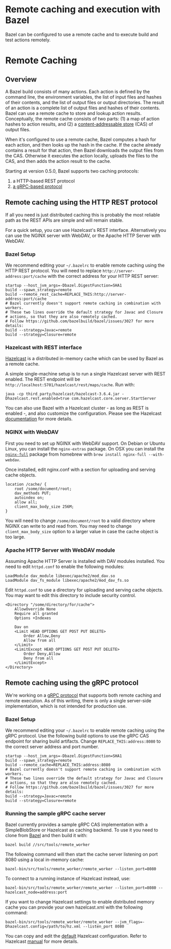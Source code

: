 # Remote caching and execution with Bazel

Bazel can be configured to use a remote cache and to execute build and test actions remotely.

# Remote Caching

## Overview

A Bazel build consists of many actions. Each action is defined by the command line, the environment variables, the list of input files and hashes of their contents, and the list of output files or output directories. The result of an action is a complete list of output files and hashes of their contents. Bazel can use a remote cache to store and lookup action results. Conceptually, the remote cache consists of two parts: (1) a map of action hashes to action results, and (2) a [content-addressable store](https://en.wikipedia.org/wiki/Content-addressable_storage) (CAS) of output files.

When it's configured to use a remote cache, Bazel computes a hash for each action, and then looks up the hash in the cache. If the cache already contains a result for that action, then Bazel downloads the output files from the CAS. Otherwise it executes the action locally, uploads the files to the CAS, and then adds the action result to the cache.

Starting at version 0.5.0, Bazel supports two caching protocols:

1. a HTTP-based REST protocol
2. [a gRPC-based protocol](https://github.com/bazelbuild/bazel/blob/master/src/main/protobuf/remote_protocol.proto)

## Remote caching using the HTTP REST protocol

If all you need is just distributed caching this is probably the most reliable path as the REST APIs are simple and will remain stable.

For a quick setup, you can use Hazelcast's REST interface. Alternatively you can use the NGINX server with WebDAV, or the Apache HTTP Server with WebDAV.

### Bazel Setup

We recommend editing your `~/.bazelrc` to enable remote caching using the HTTP REST protocol. You will need to replace `http://server-address:port/cache` with the correct address for your HTTP REST server:

```
startup --host_jvm_args=-Dbazel.DigestFunction=SHA1
build --spawn_strategy=remote
build --remote_rest_cache=REPLACE_THIS:http://server-address:port/cache
# Bazel currently doesn't support remote caching in combination with workers.
# These two lines override the default strategy for Javac and Closure
# actions, so that they are also remotely cached.
# Follow https://github.com/bazelbuild/bazel/issues/3027 for more details:
build --strategy=Javac=remote
build --strategy=Closure=remote
```

### Hazelcast with REST interface

[Hazelcast](https://hazelcast.org/) is a distributed in-memory cache which can be used by Bazel as a remote cache.

A simple single-machine setup is to run a single Hazelcast server with REST enabled. The REST endpoint will be `http://localhost:5701/hazelcast/rest/maps/cache`. Run with:

```
java -cp third_party/hazelcast/hazelcast-3.6.4.jar -Dhazelcast.rest.enabled=true com.hazelcast.core.server.StartServer
```

You can also use Bazel with a Hazelcast cluster - as long as REST is enabled -, and also customize the configuration. Please see the Hazelcast [documentation](http://docs.hazelcast.org/docs/3.6/manual/html-single/index.html) for more details.

### NGINX with WebDAV

First you need to set up NGINX with WebDAV support. On Debian or Ubuntu Linux, you can install the `nginx-extras` package. On OSX you can install the [`nginx-full`](https://github.com/Homebrew/homebrew-nginx) package from homebrew with `brew install nginx-full --with-webdav`.

Once installed, edit nginx.conf with a section for uploading and serving cache objects.

```
location /cache/ {
    root /some/document/root;
    dav_methods PUT;
    autoindex on;
    allow all;
    client_max_body_size 256M;
}
```

You will need to change `/some/document/root` to a valid directory where NGINX can write to and
read from. You may need to change `client_max_body_size` option to a larger value in case the cache
object is too large.

### Apache HTTP Server with WebDAV module

Assuming Apache HTTP Server is installed with DAV modules installed. You need to edit `httpd.conf` to enable the following modules:

```
LoadModule dav_module libexec/apache2/mod_dav.so
LoadModule dav_fs_module libexec/apache2/mod_dav_fs.so
```

Edit `httpd.conf` to use a directory for uploading and serving cache objects. You may want to edit
this directory to include security control.

```
<Directory "/some/directory/for/cache">
    AllowOverride None
    Require all granted
    Options +Indexes

    Dav on
    <Limit HEAD OPTIONS GET POST PUT DELETE>
        Order Allow,Deny
        Allow from all
    </Limit>
    <LimitExcept HEAD OPTIONS GET POST PUT DELETE>
        Order Deny,Allow
        Deny from all
    </LimitExcept>
</Directory>
```

## Remote caching using the gRPC protocol

We're working on a [gRPC protocol](https://github.com/bazelbuild/bazel/blob/master/src/main/protobuf/remote_protocol.proto)
that supports both remote caching and remote execution. As of this writing, there is only a single server-side implementation, which is not intended for production use.

### Bazel Setup

We recommend editing your `~/.bazelrc` to enable remote caching using the gRPC protocol. Use the following build options to use the gRPC CAS endpoint for sharing build artifacts. Change `REPLACE_THIS:address:8080` to the correct server address and port number.

```
startup --host_jvm_args=-Dbazel.DigestFunction=SHA1
build --spawn_strategy=remote
build --remote_cache=REPLACE_THIS:address:8080
# Bazel currently doesn't support remote caching in combination with workers.
# These two lines override the default strategy for Javac and Closure
# actions, so that they are also remotely cached.
# Follow https://github.com/bazelbuild/bazel/issues/3027 for more details:
build --strategy=Javac=remote
build --strategy=Closure=remote
```

### Running the sample gRPC cache server

Bazel currently provides a sample gRPC CAS implementation with a SimpleBlobStore or Hazelcast as caching backend. To use it you need to clone from [Bazel](https://github.com/bazelbuild/bazel) and then build it with:

```
bazel build //src/tools/remote_worker
```

The following command will then start the cache server listening on port 8080 using a local in-memory cache:

```
bazel-bin/src/tools/remote_worker/remote_worker --listen_port=8080
```

To connect to a running instance of Hazelcast instead, use:

```
bazel-bin/src/tools/remote_worker/remote_worker --listen_port=8080 --hazelcast_node=address:port
```

If you want to change Hazelcast settings to enable distributed memory cache you can provide your own hazelcast.xml with the following command:

```
bazel-bin/src/tools/remote_worker/remote_worker --jvm_flags=-Dhazelcast.config=/path/to/hz.xml --listen_port 8080
```

You can copy and edit the [default](https://github.com/hazelcast/hazelcast/blob/master/hazelcast/src/main/resources/hazelcast-default.xml) Hazelcast configuration. Refer to Hazelcast [manual](http://docs.hazelcast.org/docs/3.6/manual/html-single/index.html#checking-configuration)
for more details.
